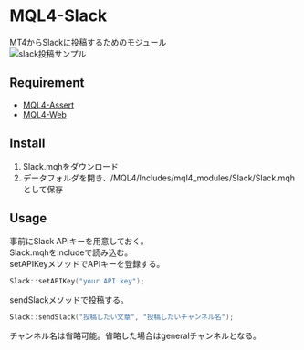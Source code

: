# MQL4-Slack
MT4からSlackに投稿するためのモジュール  
![slack投稿サンプル](https://user-images.githubusercontent.com/14832366/27253107-0b5e2446-53a9-11e7-8c5d-5f5bf1136e20.png)


## Requirement
- [MQL4-Assert](https://github.com/KeisukeIwabuchi/MQL4-Assert)
- [MQL4-Web](https://github.com/KeisukeIwabuchi/MQL4-Web)


## Install
1. Slack.mqhをダウンロード
2. データフォルダを開き、/MQL4/Includes/mql4_modules/Slack/Slack.mqhとして保存


## Usage
事前にSlack APIキーを用意しておく。  
Slack.mqhをincludeで読み込む。  
setAPIKeyメソッドでAPIキーを登録する。
``` cpp
Slack::setAPIKey("your API key");
```

sendSlackメソッドで投稿する。
``` cpp
Slack::sendSlack("投稿したい文章", "投稿したいチャンネル名");
```

チャンネル名は省略可能。省略した場合はgeneralチャンネルとなる。
